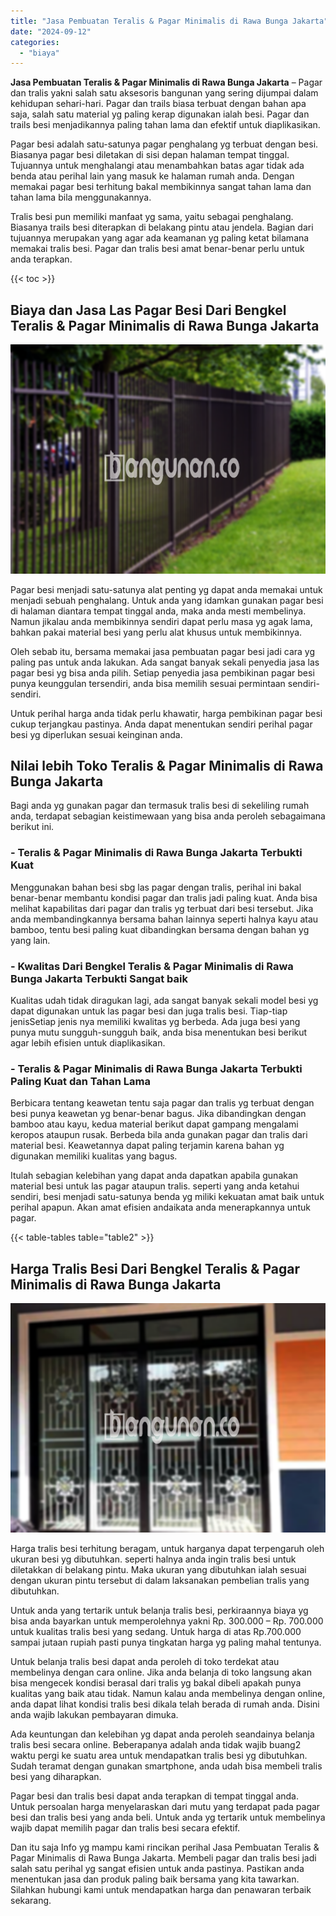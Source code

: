 ```yaml
---
title: "Jasa Pembuatan Teralis & Pagar Minimalis di Rawa Bunga Jakarta"
date: "2024-09-12"
categories: 
  - "biaya"
---
```


**Jasa Pembuatan Teralis & Pagar Minimalis di Rawa Bunga Jakarta** – Pagar dan tralis yakni salah satu aksesoris bangunan yang sering dijumpai dalam kehidupan sehari-hari. Pagar dan trails biasa terbuat dengan bahan apa saja, salah satu material yg paling kerap digunakan ialah besi. Pagar dan trails besi menjadikannya paling tahan lama dan efektif untuk diaplikasikan.

Pagar besi adalah satu-satunya pagar penghalang yg terbuat dengan besi. Biasanya pagar besi diletakan di sisi depan halaman tempat tinggal. Tujuannya untuk menghalangi atau menambahkan batas agar tidak ada benda atau perihal lain yang masuk ke halaman rumah anda. Dengan memakai pagar besi terhitung bakal membikinnya sangat tahan lama dan tahan lama bila menggunakannya.

Tralis besi pun memiliki manfaat yg sama, yaitu sebagai penghalang. Biasanya trails besi diterapkan di belakang pintu atau jendela. Bagian dari tujuannya merupakan yang agar ada keamanan yg paling ketat bilamana memakai tralis besi. Pagar dan tralis besi amat benar-benar perlu untuk anda terapkan.

{{< toc >}}

## Biaya dan Jasa Las Pagar Besi Dari Bengkel Teralis & Pagar Minimalis di Rawa Bunga Jakarta

![Jasa Pembuatan Teralis & Pagar Minimalis di Rawa Bunga Jakarta](/images/pagar-minimalis-murah-45.png)

Pagar besi menjadi satu-satunya alat penting yg dapat anda memakai untuk menjadi sebuah penghalang. Untuk anda yang idamkan gunakan pagar besi di halaman diantara tempat tinggal anda, maka anda mesti membelinya. Namun jikalau anda membikinnya sendiri dapat perlu masa yg agak lama, bahkan pakai material besi yang perlu alat khusus untuk membikinnya.

Oleh sebab itu, bersama memakai jasa pembuatan pagar besi jadi cara yg paling pas untuk anda lakukan. Ada sangat banyak sekali penyedia jasa las pagar besi yg bisa anda pilih. Setiap penyedia jasa pembikinan pagar besi punya keunggulan tersendiri, anda bisa memilih sesuai permintaan sendiri-sendiri.

Untuk perihal harga anda tidak perlu khawatir, harga pembikinan pagar besi cukup terjangkau pastinya. Anda dapat menentukan sendiri perihal pagar besi yg diperlukan sesuai keinginan anda.

## Nilai lebih Toko Teralis & Pagar Minimalis di Rawa Bunga Jakarta

Bagi anda yg gunakan pagar dan termasuk tralis besi di sekeliling rumah anda, terdapat sebagian keistimewaan yang bisa anda peroleh sebagaimana berikut ini.

### \- Teralis & Pagar Minimalis di Rawa Bunga Jakarta Terbukti Kuat

Menggunakan bahan besi sbg las pagar dengan tralis, perihal ini bakal benar-benar membantu kondisi pagar dan tralis jadi paling kuat. Anda bisa melihat kapabilitas dari pagar dan tralis yg terbuat dari besi tersebut. Jika anda membandingkannya bersama bahan lainnya seperti halnya kayu atau bamboo, tentu besi paling kuat dibandingkan bersama dengan bahan yg yang lain.

### \- Kwalitas Dari Bengkel Teralis & Pagar Minimalis di Rawa Bunga Jakarta Terbukti Sangat baik

Kualitas udah tidak diragukan lagi, ada sangat banyak sekali model besi yg dapat digunakan untuk las pagar besi dan juga tralis besi. Tiap-tiap jenisSetiap jenis nya memiliki kwalitas yg berbeda. Ada juga besi yang punya mutu sungguh-sungguh baik, anda bisa menentukan besi berikut agar lebih efisien untuk diaplikasikan.

### \- Teralis & Pagar Minimalis di Rawa Bunga Jakarta Terbukti Paling Kuat dan Tahan Lama

Berbicara tentang keawetan tentu saja pagar dan tralis yg terbuat dengan besi punya keawetan yg benar-benar bagus. Jika dibandingkan dengan bamboo atau kayu, kedua material berikut dapat gampang mengalami keropos ataupun rusak. Berbeda bila anda gunakan pagar dan tralis dari material besi. Keawetannya dapat paling terjamin karena bahan yg digunakan memiliki kualitas yang bagus.

Itulah sebagian kelebihan yang dapat anda dapatkan apabila gunakan material besi untuk las pagar ataupun tralis. seperti yang anda ketahui sendiri, besi menjadi satu-satunya benda yg miliki kekuatan amat baik untuk perihal apapun. Akan amat efisien andaikata anda menerapkannya untuk pagar.

{{< table-tables table="table2" >}}

## Harga Tralis Besi Dari Bengkel Teralis & Pagar Minimalis di Rawa Bunga Jakarta

![Jasa Pembuatan Teralis & Pagar Minimalis di Rawa Bunga Jakarta](/images/teralis-minimalis-murah-19.png)

Harga tralis besi terhitung beragam, untuk harganya dapat terpengaruh oleh ukuran besi yg dibutuhkan. seperti halnya anda ingin tralis besi untuk diletakkan di belakang pintu. Maka ukuran yang dibutuhkan ialah sesuai dengan ukuran pintu tersebut di dalam laksanakan pembelian tralis yang dibutuhkan.

Untuk anda yang tertarik untuk belanja tralis besi, perkiraannya biaya yg bisa anda bayarkan untuk memperolehnya yakni Rp. 300.000 – Rp. 700.000 untuk kualitas tralis besi yang sedang. Untuk harga di atas Rp.700.000 sampai jutaan rupiah pasti punya tingkatan harga yg paling mahal tentunya.

Untuk belanja tralis besi dapat anda peroleh di toko terdekat atau membelinya dengan cara online. Jika anda belanja di toko langsung akan bisa mengecek kondisi berasal dari tralis yg bakal dibeli apakah punya kualitas yang baik atau tidak. Namun kalau anda membelinya dengan online, anda dapat lihat kondisi tralis besi dikala telah berada di rumah anda. Disini anda wajib lakukan pembayaran dimuka.

Ada keuntungan dan kelebihan yg dapat anda peroleh seandainya belanja tralis besi secara online. Beberapanya adalah anda tidak wajib buang2 waktu pergi ke suatu area untuk mendapatkan tralis besi yg dibutuhkan. Sudah teramat dengan gunakan smartphone, anda udah bisa membeli tralis besi yang diharapkan.

Pagar besi dan tralis besi dapat anda terapkan di tempat tinggal anda. Untuk persoalan harga menyelaraskan dari mutu yang terdapat pada pagar besi dan tralis besi yang anda beli. Untuk anda yg tertarik untuk membelinya wajib dapat memilih pagar dan tralis besi secara efektif.

Dan itu saja Info yg mampu kami rincikan perihal Jasa Pembuatan Teralis & Pagar Minimalis di Rawa Bunga Jakarta. Membeli pagar dan tralis besi jadi salah satu perihal yg sangat efisien untuk anda pastinya. Pastikan anda menentukan jasa dan produk paling baik bersama yang kita tawarkan. Silahkan hubungi kami untuk mendapatkan harga dan penawaran terbaik sekarang.
